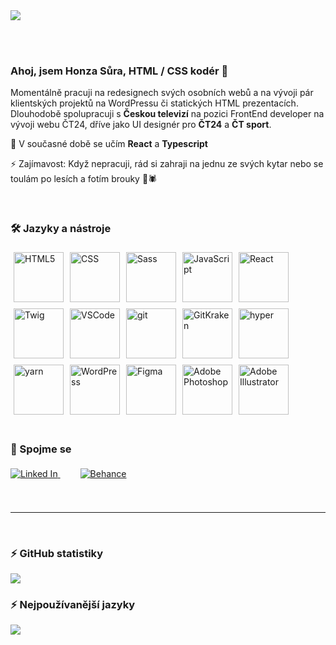 <picture>
  <source media="(prefers-color-scheme: dark)" srcset="https://github.com/jsuradesign/jsuradesign/blob/feature/v2/assets/v2/hero-bg-dark.png?raw=true">
  <img src="https://github.com/jsuradesign/jsuradesign/blob/feature/v2/assets/v2/hero-bg-light.png?raw=true">
</picture>

<br clear="left"/><br>

### Ahoj, jsem Honza Sůra, HTML / CSS kodér 👋

<p>
Momentálně pracuji na redesignech svých osobních webů a na vývoji pár klientských projektů na WordPressu či statických HTML prezentacích. <br>
Dlouhodobě spolupracuji s <strong>Českou televizí</strong> na pozici FrontEnd developer na vývoji webu ČT24, dříve jako UI designér pro <strong>ČT24</strong> a <strong>ČT sport</strong>. <br>
</p>
<p>
🌱 V současné době se učím <strong>React</strong> a <strong>Typescript</strong>
</p>
<p>
⚡ Zajímavost: Když nepracuji, rád si zahraji na jednu ze svých kytar nebo se toulám po lesích a fotím brouky 🐞🕷️
</p>
<br clear="left"/>

### 🛠️ Jazyky a nástroje

<div>
    <picture>
        <source media="(prefers-color-scheme: dark)" srcset="https://github.com/jsuradesign/jsuradesign/blob/feature/v2/assets/v2/html-icon-dark.svg?raw=true">
        <img align="left" src="https://github.com/jsuradesign/jsuradesign/blobfeature/v2/assets/v2/html-icon-light.svg?raw=true" title="HTML5" vspace="5" hspace="5" width="80" height="80">
    </picture>
    <picture>
        <source media="(prefers-color-scheme: dark)" srcset="https://github.com/jsuradesign/jsuradesign/blob/feature/v2/assets/v2/css-icon-dark.svg?raw=true">
        <img align="left" src="https://github.com/jsuradesign/jsuradesign/blob/feature/v2/assets/v2/css-icon-light.svg?raw=true" title="CSS" vspace="5" hspace="5" width="80" height="80">
    </picture>
    <picture>
        <source media="(prefers-color-scheme: dark)" srcset="https://github.com/jsuradesign/jsuradesign/blob/feature/v2/assets/v2/sass-icon-dark.svg?raw=true">
        <img align="left" src="https://github.com/jsuradesign/jsuradesign/blob/feature/v2/assets/v2/sass-icon-light.svg?raw=true" title="Sass" vspace="5" hspace="5" width="80" height="80">
    </picture>
    <picture>
        <source media="(prefers-color-scheme: dark)" srcset="https://github.com/jsuradesign/jsuradesign/blob/feature/v2/assets/v2/javascript-icon-dark.svg?raw=true">
        <img align="left" src="https://github.com/jsuradesign/jsuradesign/blob/feature/v2/assets/v2/javascript-icon-light.svg?raw=true" title="JavaScript" vspace="5" hspace="5" width="80" height="80">
    </picture>
    <picture>
        <source media="(prefers-color-scheme: dark)" srcset="https://github.com/jsuradesign/jsuradesign/blob/feature/v2/assets/v2/react-icon-dark.svg?raw=true">
        <img align="left" src="https://github.com/jsuradesign/jsuradesign/blob/feature/v2/assets/v2/react-icon-light.svg?raw=true" title="React" vspace="5" hspace="5" width="80" height="80">
    </picture>
    <picture>
        <source media="(prefers-color-scheme: dark)" srcset="https://github.com/jsuradesign/jsuradesign/blob/feature/v2/assets/v2/twig-icon-dark.svg?raw=true">
        <img align="left" src="https://github.com/jsuradesign/jsuradesign/blob/feature/v2/assets/v2/twig-icon-light.svg?raw=true" title="Twig" vspace="5" hspace="5" width="80" height="80">
    </picture>
    <picture>
        <source media="(prefers-color-scheme: dark)" srcset="https://github.com/jsuradesign/jsuradesign/blob/feature/v2/assets/v2/vscode-icon-dark.svg?raw=true">
        <img align="left" src="https://github.com/jsuradesign/jsuradesign/blob/feature/v2/assets/v2/vscode-icon-light.svg?raw=true" title="VSCode" vspace="5" hspace="5" width="80" height="80">
    </picture>
    <picture>
        <source media="(prefers-color-scheme: dark)" srcset="https://github.com/jsuradesign/jsuradesign/blob/feature/v2/assets/v2/git-icon-dark.svg?raw=true">
        <img align="left" src="https://github.com/jsuradesign/jsuradesign/blob/feature/v2/assets/v2/git-icon-light.svg?raw=true" title="git" vspace="5" hspace="5" width="80" height="80">
    </picture>
    <picture>
        <source media="(prefers-color-scheme: dark)" srcset="https://github.com/jsuradesign/jsuradesign/blob/feature/v2/assets/v2/gitkraken-icon-dark.svg?raw=true">
        <img align="left" src="https://github.com/jsuradesign/jsuradesign/blob/feature/v2/assets/v2/gitkraken-icon-light.svg?raw=true" title="GitKraken" vspace="5" hspace="5" width="80" height="80">
    </picture>
    <picture>
        <source media="(prefers-color-scheme: dark)" srcset="https://github.com/jsuradesign/jsuradesign/blob/feature/v2/assets/v2/hyper-icon-dark.svg?raw=true">
        <img align="left" src="https://github.com/jsuradesign/jsuradesign/blob/feature/v2/assets/v2/hyper-icon-light.svg?raw=true" title="hyper" vspace="5" hspace="5" width="80" height="80">
    </picture>
    <picture>
        <source media="(prefers-color-scheme: dark)" srcset="https://github.com/jsuradesign/jsuradesign/blob/feature/v2/assets/v2/yarn-icon-dark.svg?raw=true">
        <img align="left" src="https://github.com/jsuradesign/jsuradesign/blob/feature/v2/assets/v2/yarn-icon-light.svg?raw=true" title="yarn" vspace="5" hspace="5" width="80" height="80">
    </picture>
    <picture>
        <source media="(prefers-color-scheme: dark)" srcset="https://github.com/jsuradesign/jsuradesign/blob/feature/v2/assets/v2/wordpress-icon-dark.svg?raw=true">
        <img align="left" src="https://github.com/jsuradesign/jsuradesign/blob/feature/v2/assets/v2/wordpress-icon-light.svg?raw=true" title="WordPress" vspace="5" hspace="5" width="80" height="80">
    </picture>
    <picture>
        <source media="(prefers-color-scheme: dark)" srcset="https://github.com/jsuradesign/jsuradesign/blob/feature/v2/assets/v2/figma-icon-dark.svg?raw=true">
        <img align="left" src="https://github.com/jsuradesign/jsuradesign/blob/feature/v2/assets/v2/figma-icon-light.svg?raw=true" title="Figma" vspace="5" hspace="5" width="80" height="80">
    </picture>
    <picture>
        <source media="(prefers-color-scheme: dark)" srcset="https://github.com/jsuradesign/jsuradesign/blob/feature/v2/assets/v2/photoshop-icon-dark.svg?raw=true">
        <img align="left" src="https://github.com/jsuradesign/jsuradesign/blob/feature/v2/assets/v2/photoshop-icon-light.svg?raw=true" title="Adobe Photoshop" vspace="5" hspace="5" width="80" height="80">
    </picture>
    <picture>
        <source media="(prefers-color-scheme: dark)" srcset="https://github.com/jsuradesign/jsuradesign/blob/feature/v2/assets/v2/illustrator-icon-dark.svg?raw=true">
        <img align="left" src="https://github.com/jsuradesign/jsuradesign/blob/feature/v2/assets/v2/illustrator-icon-light.svg?raw=true" title="Adobe Illustrator" vspace="5" hspace="5" width="80" height="80">
    </picture>

</div>
<br clear="left"/><br>

### 📳 Spojme se

<div>
    <a href="https://www.linkedin.com/in/jansura/">
        <picture>
            <source media="(prefers-color-scheme: dark)" srcset="https://github.com/jsuradesign/jsuradesign/blob/feature/v2/assets/v2/linked-in-light.svg?raw=true">
            <source media="(prefers-color-scheme: light), (prefers-color-scheme: no-preference)" srcset="https://github.com/jsuradesign/jsuradesign/blob/feature/v2/assets/v2/linked-in-dark.svg?raw=true">
            <img src="https://github.com/jsuradesign/jsuradesign/blob/feature/v2/assets/v2/linked-in-dark.svg?raw=true" title="Linked In" vspace="5" hspace="0">
        </picture>
    </a>
    <a href="https://www.behance.net/info75736c3d">
        <picture>
            <source media="(prefers-color-scheme: dark)" srcset="https://github.com/jsuradesign/jsuradesign/blob/feature/v2/assets/v2/behance-light.svg?raw=true">
            <source media="(prefers-color-scheme: light), (prefers-color-scheme: no-preference)" srcset="https://github.com/jsuradesign/jsuradesign/blob/feature/v2/assets/v2/behance-dark.svg?raw=true">
            <img src="https://github.com/jsuradesign/jsuradesign/blob/feature/v2/assets/v2/behance-dark.svg?raw=true" title="Behance" vspace="5" hspace="32">
        </picture>
    </a>
</div>
<br clear="left"/><br>
<hr />
<br clear="left"/>

### ⚡️ GitHub statistiky

<picture>
    <source
    srcset="https://github-readme-stats.vercel.app/api?username=jsuradesign&show_icons=true&theme=dark&locale=cs&hide=contribs&include_all_commits&count_private=true&include_all_commits=true&hide_border=true&hide_title=true"
    media="(prefers-color-scheme: dark)"
    />
    <source
    srcset="https://github-readme-stats.vercel.app/api?username=jsuradesign&show_icons=true&theme=light&locale=cs&hide=contribs&include_all_commits&count_private=true&include_all_commits=true&hide_border=true"
    media="(prefers-color-scheme: light), (prefers-color-scheme: no-preference)"
    />
    <img src="https://github-readme-stats.vercel.app/api?username=jsuradesign&show_icons=true&locale=cs&hide=contribs&include_all_commits&count_private=true&include_all_commits=true&hide_border=true" />
</picture>

### ⚡️ Nejpoužívanější jazyky

<picture>
    <source
    srcset="https://github-readme-stats.vercel.app/api/top-langs/?username=jsuradesign&layout=compact&theme=dark&locale=cs&hide_border=true&hide_title=true"
    media="(prefers-color-scheme: dark)"
    />
    <source
    srcset="https://github-readme-stats.vercel.app/api/top-langs/?username=jsuradesign&layout=compact&theme=light&locale=cs&hide_border=true"
    media="(prefers-color-scheme: light), (prefers-color-scheme: no-preference)"
    />
    <img src="https://github-readme-stats.vercel.app/api/top-langs/?username=jsuradesign&layout=compact&locale=cs&hide_border=true" align="top" />
</picture>

<!--
<picture>
    <source media="(prefers-color-scheme: dark)" srcset="">
    <source media="(prefers-color-scheme: light), (prefers-color-scheme: no-preference)" srcset="">
    <img src="">
</picture>
-->

